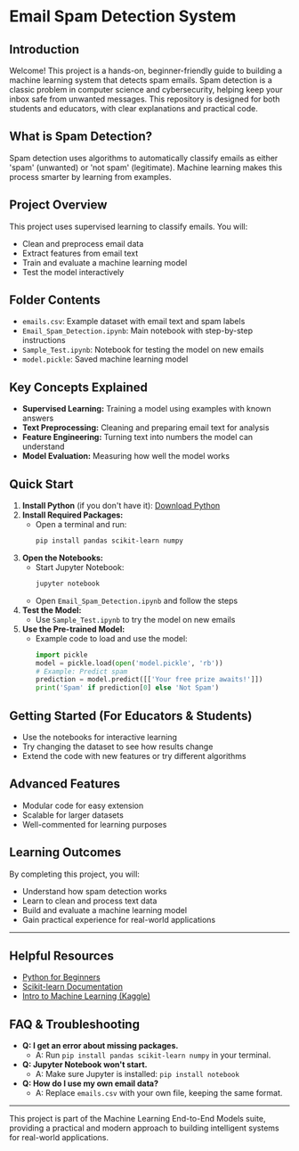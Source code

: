 
# Email Spam Detection System

## Introduction
Welcome! This project is a hands-on, beginner-friendly guide to building a machine learning system that detects spam emails. Spam detection is a classic problem in computer science and cybersecurity, helping keep your inbox safe from unwanted messages. This repository is designed for both students and educators, with clear explanations and practical code.

## What is Spam Detection?
Spam detection uses algorithms to automatically classify emails as either 'spam' (unwanted) or 'not spam' (legitimate). Machine learning makes this process smarter by learning from examples.


## Project Overview
This project uses supervised learning to classify emails. You will:
- Clean and preprocess email data
- Extract features from email text
- Train and evaluate a machine learning model
- Test the model interactively


## Folder Contents
- `emails.csv`: Example dataset with email text and spam labels
- `Email_Spam_Detection.ipynb`: Main notebook with step-by-step instructions
- `Sample_Test.ipynb`: Notebook for testing the model on new emails
- `model.pickle`: Saved machine learning model


## Key Concepts Explained
- **Supervised Learning:** Training a model using examples with known answers
- **Text Preprocessing:** Cleaning and preparing email text for analysis
- **Feature Engineering:** Turning text into numbers the model can understand
- **Model Evaluation:** Measuring how well the model works


## Quick Start
1. **Install Python** (if you don't have it): [Download Python](https://www.python.org/downloads/)
2. **Install Required Packages:**
	- Open a terminal and run:
	  ```powershell
	  pip install pandas scikit-learn numpy
	  ```
3. **Open the Notebooks:**
	- Start Jupyter Notebook:
	  ```powershell
	  jupyter notebook
	  ```
	- Open `Email_Spam_Detection.ipynb` and follow the steps
4. **Test the Model:**
	- Use `Sample_Test.ipynb` to try the model on new emails
5. **Use the Pre-trained Model:**
	- Example code to load and use the model:
	  ```python
	  import pickle
	  model = pickle.load(open('model.pickle', 'rb'))
	  # Example: Predict spam
	  prediction = model.predict([['Your free prize awaits!']])
	  print('Spam' if prediction[0] else 'Not Spam')
	  ```


## Getting Started (For Educators & Students)
- Use the notebooks for interactive learning
- Try changing the dataset to see how results change
- Extend the code with new features or try different algorithms


## Advanced Features
- Modular code for easy extension
- Scalable for larger datasets
- Well-commented for learning purposes


## Learning Outcomes
By completing this project, you will:
- Understand how spam detection works
- Learn to clean and process text data
- Build and evaluate a machine learning model
- Gain practical experience for real-world applications


---

## Helpful Resources
- [Python for Beginners](https://docs.python.org/3/tutorial/index.html)
- [Scikit-learn Documentation](https://scikit-learn.org/stable/user_guide.html)
- [Intro to Machine Learning (Kaggle)](https://www.kaggle.com/learn/intro-to-machine-learning)

## FAQ & Troubleshooting
- **Q: I get an error about missing packages.**
	- A: Run `pip install pandas scikit-learn numpy` in your terminal.
- **Q: Jupyter Notebook won't start.**
	- A: Make sure Jupyter is installed: `pip install notebook`
- **Q: How do I use my own email data?**
	- A: Replace `emails.csv` with your own file, keeping the same format.

---
This project is part of the Machine Learning End-to-End Models suite, providing a practical and modern approach to building intelligent systems for real-world applications.
